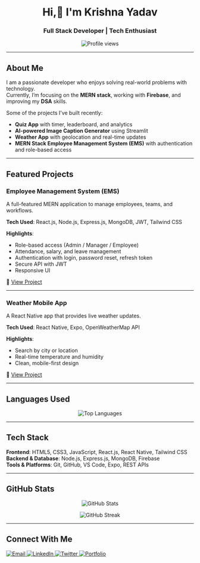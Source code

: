 <h1 align="center">Hi,👋 I'm Krishna Yadav </h1>
<h3 align="center">Full Stack Developer | Tech Enthusiast</h3>

<p align="center">
  <img src="https://komarev.com/ghpvc/?username=krishh21&label=Profile%20views&color=0e75b6&style=flat" alt="Profile views" />
</p>

---

## About Me

I am a passionate developer who enjoys solving real-world problems with technology.  
Currently, I’m focusing on the **MERN stack**, working with **Firebase**, and improving my **DSA** skills.  

Some of the projects I’ve built recently:  
- **Quiz App** with timer, leaderboard, and analytics  
- **AI-powered Image Caption Generator** using Streamlit  
- **Weather App** with geolocation and real-time updates  
- **MERN Stack Employee Management System (EMS)** with authentication and role-based access  

---

## Featured Projects

### Employee Management System (EMS)
A full-featured MERN application to manage employees, teams, and workflows.  

**Tech Used**: React.js, Node.js, Express.js, MongoDB, JWT, Tailwind CSS  

**Highlights**:
- Role-based access (Admin / Manager / Employee)  
- Attendance, salary, and leave management  
- Authentication with login, password reset, refresh token  
- Secure API with JWT  
- Responsive UI  

🔗 [View Project](https://github.com/krishh21/Mern-stack-EMS-client)

---

### Weather Mobile App
A React Native app that provides live weather updates.  

**Tech Used**: React Native, Expo, OpenWeatherMap API  

**Highlights**:
- Search by city or location  
- Real-time temperature and humidity  
- Clean, mobile-first design  

🔗 [View Project](https://github.com/krishh21/weather-app)

---

## Languages Used

<p align="center">
  <img src="https://github-readme-stats.vercel.app/api/top-langs/?username=krishh21&layout=compact&theme=tokyonight&langs_count=8&hide=Jupyter%20Notebook" alt="Top Languages" />
</p>

---

## Tech Stack

**Frontend**: HTML5, CSS3, JavaScript, React.js, React Native, Tailwind CSS  
**Backend & Database**: Node.js, Express.js, MongoDB, Firebase  
**Tools & Platforms**: Git, GitHub, VS Code, Expo, REST APIs  

---

## GitHub Stats

<p align="center">
  <img src="https://github-readme-stats.vercel.app/api?username=krishh21&show_icons=true&theme=tokyonight" alt="GitHub Stats" />
</p>

<p align="center">
  <img src="https://streak-stats.demolab.com/?user=krishh21&theme=tokyonight" alt="GitHub Streak" />
</p>

---

## Connect With Me

<p align="left">
  <a href="mailto:krishna1052004@gmail.com" target="_blank">
    <img src="https://img.shields.io/badge/Gmail-D14836?style=for-the-badge&logo=gmail&logoColor=white" alt="Email" />
  </a>
  <a href="https://www.linkedin.com/in/krishna-yadav-27aa8026a/" target="_blank">
    <img src="https://img.shields.io/badge/LinkedIn-0077B5?style=for-the-badge&logo=linkedin&logoColor=white" alt="LinkedIn" />
  </a>
  <a href="https://x.com/_krishh_y" target="_blank">
    <img src="https://img.shields.io/badge/Twitter-000000?style=for-the-badge&logo=x&logoColor=white" alt="Twitter" />
  </a>
  <a href="https://my-portfolio-krishh21s-projects.vercel.app/" target="_blank">
    <img src="https://img.shields.io/badge/Portfolio-121212?style=for-the-badge&logo=vercel&logoColor=white" alt="Portfolio" />
  </a>
</p>
